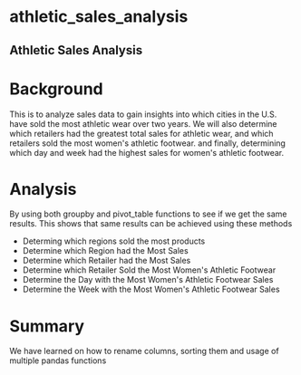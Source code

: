 # athletic_sales_analysis
## Athletic Sales Analysis

# Background
This is to analyze sales data to gain insights into which cities in the U.S. have sold the most athletic wear over two years. We will also determine which retailers had the greatest total sales for athletic wear, and which retailers sold the most women's athletic footwear. and finally, determining which day and week had the highest sales for women's athletic footwear.

# Analysis
By using both groupby and pivot_table functions to see if we get the same results. This shows that same results can be achieved using these methods
- Determing which regions sold the most products
- Determine which Region had the Most Sales
- Determine which Retailer had the Most Sales
- Determine which Retailer Sold the Most Women's Athletic Footwear
- Determine the Day with the Most Women's Athletic Footwear Sales
- Determine the Week with the Most Women's Athletic Footwear Sales

# Summary
We have learned on how to rename columns, sorting them and usage of multiple pandas functions 

